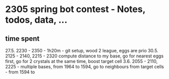 # 2305 spring bot contest - Notes, todos, data, ...

## time spent
27.5. 2230 - 2350 - 1h20m - git setup, wood 2 league, eggs are prio
30.5. 2125 - 2140, 2215 - 2320 compute distance to my base, go for nearest eggs first, go for 2 crystals at the same time, boost target cell
3.6. 2055 - 2110, 2225 - multiple bases, from 1964 to 1594, go to neighbours from target cells - from 1594 to 
